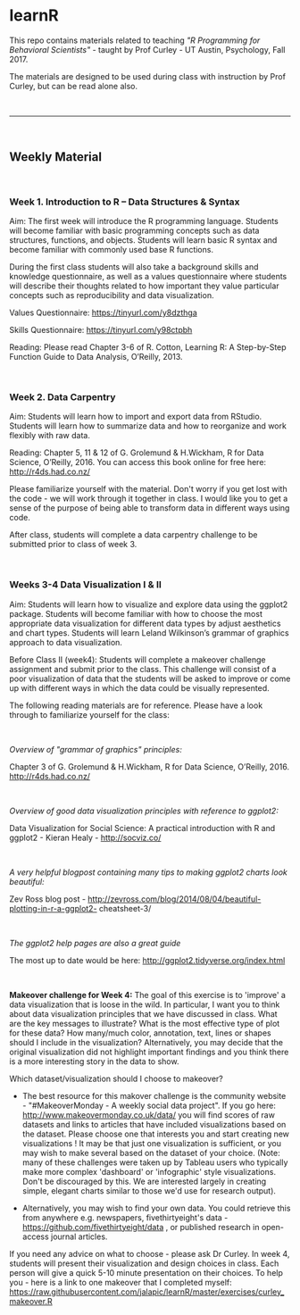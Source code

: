 # learnR

This repo contains materials related to teaching _"R Programming for Behavioral Scientists"_ - taught by Prof Curley - UT Austin, Psychology, Fall 2017.

The materials are  designed to be used during class with instruction by Prof Curley, but can be read alone also.

  
   
<br/>   


---    
 

<br/>


## Weekly Material

<br/>

### Week 1.  Introduction to R – Data Structures & Syntax

Aim: The first week will introduce the R programming language. Students will become familiar with basic programming concepts such as data structures, functions, and objects. Students will learn basic R syntax and become familiar with commonly used base R functions.

During the first class students will also take a background skills and knowledge questionnaire, as well as a values questionnaire where students will describe their thoughts related to how important they value particular concepts such as reproducibility and data visualization.


Values Questionnaire: https://tinyurl.com/y8dzthga

Skills Questionnaire: https://tinyurl.com/y98ctpbh

 

Reading: Please read Chapter 3-6 of R. Cotton, Learning R: A Step-by-Step Function Guide to Data Analysis, O’Reilly, 2013. 
 
<br/>
 

### Week 2. Data Carpentry

Aim: Students will learn how to import and export data from RStudio. Students will learn how to summarize data and how to reorganize and work flexibly with raw data.

Reading: Chapter 5, 11 & 12 of G. Grolemund & H.Wickham, R for Data Science, O’Reilly, 2016. You can access this book online for free here:   http://r4ds.had.co.nz/

Please familiarize yourself  with the material. Don't worry if you get lost with the code - we will work through it together in class.  I would like you to get a sense of the purpose of being able to transform data in different ways using code.

After class, students will complete a data carpentry challenge to be submitted prior to class of week 3.

 
<br/>
 

 

### Weeks 3-4   Data Visualization I & II

Aim: Students will learn how to visualize and explore data using the ggplot2 package. Students will become familiar with how to choose the most appropriate data visualization for different data types by adjust aesthetics and chart types. Students will learn Leland Wilkinson’s grammar of graphics approach to data visualization.

Before Class II (week4): Students will complete a makeover challenge assignment and submit prior to the class. This challenge will consist of a poor visualization of data that the students will be asked to improve or come up with different ways in which the data could be visually represented.

 

The following reading materials are for reference.  Please have a look through to familiarize yourself for the class:

<br/> 

_Overview of "grammar of graphics" principles:_

Chapter 3 of G. Grolemund & H.Wickham, R for Data Science, O’Reilly, 2016.  http://r4ds.had.co.nz/

<br/>

_Overview of good data visualization principles with reference to ggplot2:_

Data Visualization for Social Science: A practical introduction with R and ggplot2 - Kieran Healy   -  http://socviz.co/

<br/>

_A very helpful blogpost containing many tips to making ggplot2 charts look beautiful:_

Zev Ross blog post - http://zevross.com/blog/2014/08/04/beautiful-plotting-in-r-a-ggplot2-  cheatsheet-3/

<br/> 

_The ggplot2 help pages are also a great guide_

The most up to date would be here: http://ggplot2.tidyverse.org/index.html

<br/>



**Makeover challenge for Week 4:**
The goal of this exercise is to 'improve' a data visualization that is loose in the wild.  In particular, I want you to think about data visualization principles that we have discussed in class. What are the key messages to illustrate?  What is the most effective type of plot for these data?  How many/much color, annotation, text, lines or shapes should I include in the visualization?  Alternatively, you may decide that the original visualization did not highlight important findings and you think there is a more interesting story in the data to show.

Which dataset/visualization should I choose to makeover? 

-  The best resource for this makover challenge is the community website - "#MakeoverMonday - A weekly social data project".  If you go here: http://www.makeovermonday.co.uk/data/ you will find scores of raw datasets and links to articles that have included visualizations based on the dataset.  Please choose one that interests you and start creating new visualizations !   It may be that just one visualization is sufficient, or you may wish to make several based on the dataset of your choice.   (Note: many of these challenges were taken up by Tableau users who typically make more complex 'dashboard' or 'infographic' style visualizations. Don't be discouraged by this. We are interested largely in creating simple, elegant charts similar to those we'd use for research output).

- Alternatively, you may wish to find your own data.  You could retrieve this from anywhere e.g. newspapers, fivethirtyeight's data - https://github.com/fivethirtyeight/data , or published research in open-access journal articles.  

If you need any advice on what to choose - please ask Dr Curley.  In week 4, students will present their visualization and design choices in class. Each person will give a quick 5-10 minute presentation on their choices.  To help you - here is a link to one makeover that I completed myself:  
https://raw.githubusercontent.com/jalapic/learnR/master/exercises/curley_makeover.R


<br/>







<br/>
